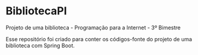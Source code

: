 # BibliotecaPI
Projeto de uma biblioteca - Programação para a Internet - 3º Bimestre

Esse repositório foi criado para conter os códigos-fonte do projeto de uma biblioteca com Spring Boot.
